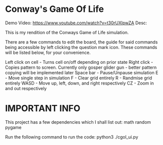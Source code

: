 # Conway's Game Of Life
Demo Video: <https://www.youtube.com/watch?v=t30rUXlpwZA>
Desc:

This is my rendition of the Conways Game of Life simulation.

There are a few commands to edit the board, the guide for said commands being accessible by
left clicking the question mark icon. These commands will be listed below, for your convenience.

Left click on cell - Turns cell on/off depending on prior state
Right click - Copies pattern to screen. Currently only gosper glider gun - better pattern copying will be implemented later
Space bar - Pause/Unpause simulation
E - Move single step in simulation
F - Clear grid entirely
R - Randmise grid entirely
WASD - Move up, left, down, and right respectively
CZ - Zoom in and out respectively

# IMPORTANT INFO

This project has a few dependencies which I shall list out:
math
random 
pygame

Run the following command to run the code: python3 ./cgol_ui.py
